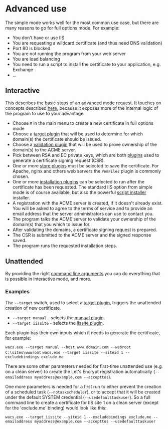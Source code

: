 ﻿---
sidebar: manual
---

# Advanced use
The simple mode works well for the most common use case, but there are many reasons to go for full options mode. For example:
- You don't have or use IIS
- You are requesting a wildcard certificate (and thus need DNS validation)
- Port 80 is blocked
- You are not running the program from your web server
- You are load balancing
- You need to run a script to install the certificate to your application, e.g. Exchange
- ...

## Interactive
This describes the basic steps of an advanced mode request. It touches on concepts described [here](/win-acme/reference/plugins/), 
because it exposes more of the internal logic of the program to use to your advantage.

- Choose `M` in the main menu to create a new certificate in full options mode
- Choose a [target plugin](/win-acme/reference/plugins/target/) that will be used to determine for which domain(s) the certificate should be issued.
- Choose a [validation plugin](/win-acme/reference/plugins/validation/) that will be used to prove ownership of the domain(s) to the ACME server.
- Pick between RSA and EC private keys, which are both [plugins](/win-acme/reference/plugins/csr/) used to generate a certificate signing request (CSR).
- One or more [store plugins](/win-acme/reference/plugins/store/) must be selected to save the certificate. For Apache, nginx and others web servers the `PemFiles` plugin is commonly chosen.
- One or more [installation plugins](/win-acme/reference/plugins/installation/) can be selected to run after the certificate has been requested. The standard IIS option from simple mode is of course available, but also the powerful [script installer](/win-acme/reference/plugins/installation/script) installer.
- A registration with the ACME server is created, if it doesn't already exist. You will be asked to agree to the terms of service and to provide an email address that the server administrators can use to contact you.
- The program talks the ACME server to validate your ownership of the domain(s) that you which to issue for.
- After validating the domains, a certificate signing request is prepared.
- The CSR is submitted to the ACME server and the signed response saved.
- The program runs the requested installation steps.

## Unattended
By providing the right [command line arguments](/win-acme/reference/cli) you can do everything that is possible in interactive mode, and more.

### Examples
The `--target` switch, used to select a [target plugin](/win-acme/reference/plugins/target/), triggers the unattended creation of new certificate.

- `--target manual` - selects the [manual plugin](/win-acme/reference/plugins/target/manual).
- `--target iissite` - selects the [iissite plugin](/win-acme/reference/plugins/target/iissite).

Each plugin has their own inputs which it needs to generate the certificate, for example:

```wacs.exe --target manual --host www.domain.com --webroot C:\sites\wwwroot```
```wacs.exe --target iissite --siteid 1 --excludebindings exclude.me```

There are some other parameters needed for first-time unattended use (e.g. on a clean server) to create the Let's Encrypt registration automatically (```--emailaddress myaddress@example.com --accepttos```).

One more parameters is needed for a first run to either prevent the creation of a scheduled task (`--notaskscheduler`), or to accept that it will be created under the default SYSTEM credential (`--usedefaulttaskuser`). So a full command line to create a certificate for IIS site 1 on a clean server (except for the 'exclude.me' binding) would look like this:

```wacs.exe --target iissite --siteid 1 --excludebindings exclude.me --emailaddress myaddress@example.com --accepttos --usedefaulttaskuser```